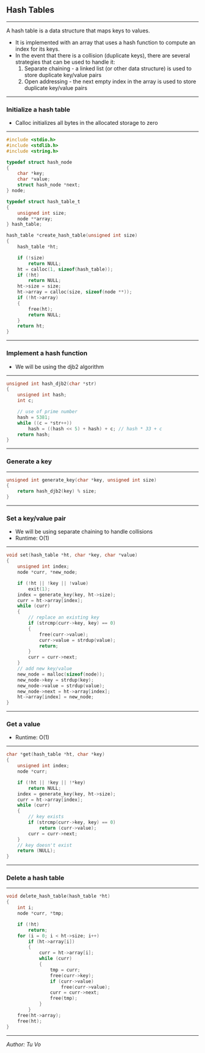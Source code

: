## Hash Tables

---

A hash table is a data structure that maps keys to values.

- It is implemented with an array that uses a hash function to compute an index for its keys.
- In the event that there is a collision (duplicate keys), there are several strategies that can be used to handle it:
  1. Separate chaining - a linked list (or other data structure) is used to store duplicate key/value pairs
  2. Open addressing - the next empty index in the array is used to store duplicate key/value pairs

---

### Initialize a hash table

- Calloc initializes all bytes in the allocated storage to zero

---

```c
#include <stdio.h>
#include <stdlib.h>
#include <string.h>

typedef struct hash_node
{
	char *key;
	char *value;
	struct hash_node *next;
} node;

typedef struct hash_table_t
{
	unsigned int size;
	node **array;
} hash_table;

hash_table *create_hash_table(unsigned int size)
{
	hash_table *ht;

	if (!size)
		return NULL;
	ht = calloc(1, sizeof(hash_table));
	if (!ht)
		return NULL;
	ht->size = size;
	ht->array = calloc(size, sizeof(node **));
	if (!ht->array)
	{
		free(ht);
		return NULL;
	}
	return ht;
}

```

---

### Implement a hash function

- We will be using the djb2 algorithm

---

```c
unsigned int hash_djb2(char *str)
{
	unsigned int hash;
	int c;

    // use of prime number
	hash = 5381;
	while ((c = *str++))
		hash = ((hash << 5) + hash) + c; // hash * 33 + c
	return hash;
}

```

---

### Generate a key

---

```c
unsigned int generate_key(char *key, unsigned int size)
{
	return hash_djb2(key) % size;
}

```

---

### Set a key/value pair

- We will be using separate chaining to handle collisions
- Runtime: O(1)

---

```c
void set(hash_table *ht, char *key, char *value)
{
	unsigned int index;
	node *curr, *new_node;

	if (!ht || !key || !value)
		exit(1);
	index = generate_key(key, ht->size);
	curr = ht->array[index];
	while (curr)
	{
        // replace an existing key
		if (strcmp(curr->key, key) == 0)
		{
			free(curr->value);
			curr->value = strdup(value);
			return;
		}
		curr = curr->next;
	}
    // add new key/value
	new_node = malloc(sizeof(node));
	new_node->key = strdup(key);
	new_node->value = strdup(value);
	new_node->next = ht->array[index];
	ht->array[index] = new_node;
}

```

---

### Get a value

- Runtime: O(1)

---

```c
char *get(hash_table *ht, char *key)
{
	unsigned int index;
	node *curr;

	if (!ht || !key || !*key)
		return NULL;
	index = generate_key(key, ht->size);
	curr = ht->array[index];
	while (curr)
	{
        // key exists
		if (strcmp(curr->key, key) == 0)
			return (curr->value);
		curr = curr->next;
	}
    // key doesn't exist
	return (NULL);
}
```

---

### Delete a hash table

---

```c
void delete_hash_table(hash_table *ht)
{
	int i;
	node *curr, *tmp;

	if (!ht)
		return;
	for (i = 0; i < ht->size; i++)
		if (ht->array[i])
		{
			curr = ht->array[i];
			while (curr)
			{
				tmp = curr;
				free(curr->key);
				if (curr->value)
					free(curr->value);
				curr = curr->next;
				free(tmp);
			}
		}
	free(ht->array);
	free(ht);
}
```

---

_Author: Tu Vo_
